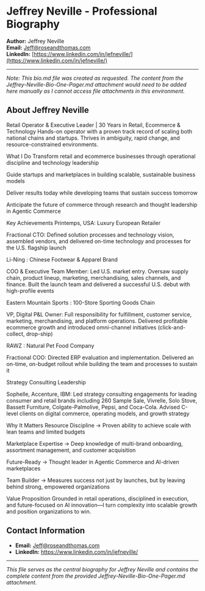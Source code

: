 # Jeffrey Neville - Professional Biography

**Author:** Jeffrey Neville  
**Email:** [Jeff@roseandthomas.com](mailto:Jeff@roseandthomas.com)  
**LinkedIn:** [https://www.linkedin.com/in/jefneville/](https://www.linkedin.com/in/jefneville/)  

---

*Note: This bio.md file was created as requested. The content from the Jeffrey-Neville-Bio-One-Pager.md attachment would need to be added here manually as I cannot access file attachments in this environment.*

## About Jeffrey Neville

Retail Operator & Executive Leader | 30 Years in Retail, Ecommerce & Technology
Hands-on operator with a proven track record of scaling both national chains and startups. Thrives in ambiguity, rapid change, and resource-constrained environments.

What I Do
Transform retail and ecommerce businesses through operational discipline and technology leadership


Guide startups and marketplaces in building scalable, sustainable business models


Deliver results today while developing teams that sustain success tomorrow


Anticipate the future of commerce through research and thought leadership in Agentic Commerce



Key Achievements
Printemps, USA: Luxury European Retailer

Fractional CTO: Defined solution processes and technology vision, assembled vendors, and delivered on-time technology and processes for the U.S. flagship launch


Li-Ning : Chinese Footwear & Apparel Brand

COO & Executive Team Member: Led U.S. market entry. Oversaw supply chain, product lineup, marketing, merchandising, sales channels, and finance. Built the launch team and delivered a successful U.S. debut with high-profile events


Eastern Mountain Sports : 100-Store Sporting Goods Chain

VP, Digital P&L Owner: Full responsibility for fulfillment, customer service, marketing, merchandising, and platform operations. Delivered profitable ecommerce growth and introduced omni-channel initiatives (click-and-collect, drop-ship)


RAWZ : Natural Pet Food Company

Fractional COO: Directed ERP evaluation and implementation. Delivered an on-time, on-budget rollout while building the team and processes to sustain it


Strategy Consulting Leadership

Sophelle, Accenture, IBM: Led strategy consulting engagements for leading consumer and retail brands including 260 Sample Sale, Vivrelle, Solo Stove, Bassett Furniture, Colgate-Palmolive, Pepsi, and Coca-Cola. Advised C-level clients on digital commerce, operating models, and growth strategy

Why It Matters 
Resource Discipline → Proven ability to achieve scale with lean teams and limited budgets


Marketplace Expertise → Deep knowledge of multi-brand onboarding, assortment management, and customer acquisition


Future-Ready → Thought leader in Agentic Commerce and AI-driven marketplaces


Team Builder → Measures success not just by launches, but by leaving behind strong, empowered organizations



Value Proposition
Grounded in retail operations, disciplined in execution, and future-focused on AI innovation—I turn complexity into scalable growth and position organizations to win.



## Contact Information

- **Email:** Jeff@roseandthomas.com
- **LinkedIn:** https://www.linkedin.com/in/jefneville/

---

*This file serves as the central biography for Jeffrey Neville and contains the complete content from the provided Jeffrey-Neville-Bio-One-Pager.md attachment.*
